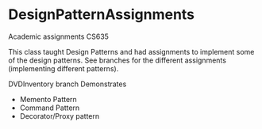 DesignPatternAssignments
========================

Academic assignments CS635

This class taught Design Patterns and had assignments to implement some of the design patterns. See branches for the
different assignments (implementing different patterns).

DVDInventory branch Demonstrates
- Memento Pattern
- Command Pattern
- Decorator/Proxy pattern
